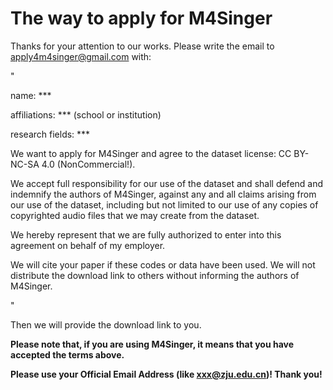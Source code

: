 # The way to apply for M4Singer
Thanks for your attention to our works. Please write the email to apply4m4singer@gmail.com with:

"

name: ***

affiliations: *** (school or institution)

research fields: ***

We want to apply for M4Singer and agree to the dataset license: CC BY-NC-SA 4.0 (NonCommercial!). 

We accept full responsibility for our use of the dataset and shall defend and indemnify the authors of M4Singer, against any and all claims arising from our use of the dataset, including but not limited to our use of any copies of copyrighted audio files that we may create from the dataset.

We hereby represent that we are fully authorized to enter into this agreement on behalf of my employer.

We will cite your paper if these codes or data have been used. We will not distribute the download link to others without informing the authors of M4Singer.

"

Then we will provide the download link to you. 

**Please note that, if you are using M4Singer, it means that you have accepted the terms above.**

**Please use your Official Email Address (like xxx@zju.edu.cn)! Thank you!**